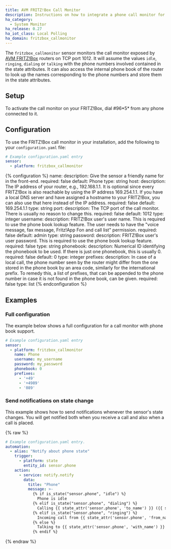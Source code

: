 ```yaml
---
title: AVM FRITZ!Box Call Monitor
description: Instructions on how to integrate a phone call monitor for AVM FRITZ!Box routers into Home Assistant.
ha_category:
  - System Monitor
ha_release: 0.27
ha_iot_class: Local Polling
ha_domain: fritzbox_callmonitor
---
```


The `fritzbox_callmonitor` sensor monitors the call monitor exposed by [AVM FRITZ!Box](https://avm.de/produkte/fritzbox/) routers on TCP port 1012. It will assume the values `idle`, `ringing`, `dialing` or `talking` with the phone numbers involved contained in the state attributes.
It can also access the internal phone book of the router to look up the names corresponding to the phone numbers and store them in the state attributes.

## Setup

To activate the call monitor on your FRITZ!Box, dial #96\*5\* from any phone connected to it.

## Configuration

To use the FRITZ!Box call monitor in your installation, add the following to your `configuration.yaml` file:

```yaml
# Example configuration.yaml entry
sensor:
  - platform: fritzbox_callmonitor
```

{% configuration %}
name:
  description: Give the sensor a friendly name for in the front-end.
  required: false
  default: Phone
  type: string
host:
  description: The IP address of your router, e.g., 192.168.1.1. It is optional since every FRITZ!Box is also reachable by using the IP address 169.254.1.1. If you have a local DNS server and have assigned a hostname to your FRITZ!Box, you can also use that here instead of the IP address.
  required: false
  default: 169.254.1.1
  type: string
port:
  description: The TCP port of the call monitor. There is usually no reason to change this.
  required: false
  default: 1012
  type: integer
username:
  description: FRITZ!Box user's user name. This is required to use the phone book lookup feature. The user needs to have the "voice message, fax message, Fritz!App Fon and call list" permission.
  required: false
  default: admin
  type: string
password:
  description: FRITZ!Box user's user password. This is required to use the phone book lookup feature.
  required: false
  type: string
phonebook:
  description: Numerical ID identifying the phonebook to be used. If there is just one phonebook, this is usually 0.
  required: false
  default: 0
  type: integer
prefixes:
  description: In case of a local call, the phone number seen by the router might differ from the one stored in the phone book by an area code, similarly for the international prefix. To remedy this, a list of prefixes, that can be appended to the phone number in case it is not found in the phone book, can be given.
  required: false
  type: list
{% endconfiguration %}

## Examples

### Full configuration

The example below shows a full configuration for a call monitor with phone book support.

```yaml
# Example configuration.yaml entry
sensor:
  - platform: fritzbox_callmonitor
    name: Phone
    username: my_username
    password: my_password
    phonebook: 0
    prefixes:
      - '+49'
      - '+4989'
      - '089'
```

### Send notifications on state change

This example shows how to send notifications whenever the sensor's state changes. You will get notified both when you receive a call and also when a call is placed.

{% raw %}

```yaml
# Example configuration.yaml entry.
automation:
  - alias: "Notify about phone state"
    trigger:
      - platform: state
        entity_id: sensor.phone
    action:
      - service: notify.notify
        data:
          title: "Phone"
          message: >-
            {% if is_state("sensor.phone", "idle") %}
              Phone is idle
            {% elif is_state("sensor.phone", "dialing") %}
              Calling {{ state_attr('sensor.phone', 'to_name') }} ({{ state_attr('sensor.phone', 'to') }})
            {% elif is_state("sensor.phone", "ringing") %}
              Incoming call from {{ state_attr('sensor.phone', 'from_name') }} ({{ state_attr('sensor.phone', 'from') }})
            {% else %}
              Talking to {{ state_attr('sensor.phone', 'with_name') }} ({{ state_attr('sensor.phone', 'with') }})
            {% endif %}
```

{% endraw %}
